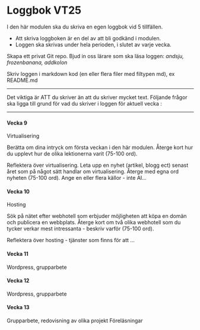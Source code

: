# Loggbok VT25

I den här modulen ska du skriva en egen loggbok vid 5 tillfällen. 

- Att skriva loggboken är en del av att bli godkänd i modulen.   
- Loggen ska skrivas under hela perioden, i slutet av varje vecka. 

Skapa ett privat Git repo. Bjud in oss lärare som ska läsa loggen: *andsju, frozenbanana, addkolon*

Skriv loggen i markdown kod (en eller flera filer med filtypen md), ex README.md

---

Det viktiga är ATT du skriver än att du skriver mycket text. Följande frågor 
ska ligga till grund för vad du skriver i loggen för aktuell vecka : 

--- 

#### Vecka 9
Virtualisering

Berätta om dina intryck om första veckan i den här modulen. Återge kort hur du upplevt hur de olika lektionerna varit (75-100 ord).

Reflektera över virtualisering. Leta upp en nyhet (artikel, blogg ect) senast året som på något sätt handlar om virtualisering. Återge med egna ord nyheten (75-100 ord). Ange en eller flera källor - inte AI...

#### Vecka 10
Hosting

Sök på nätet efter webhotell som erbjuder möjligheten att köpa en domän och publicera en webbplats. Återge kort om två olika webhotell som du tycker verkar mest intressanta - beskriv varför (75-100 ord).

Reflektera över hosting - tjänster som finns för att ...

#### Vecka 11
Wordpress, grupparbete

#### Vecka 12
Wordpress, grupparbete

#### Vecka 13
Grupparbete, redovisning av olika projekt
Föreläsningar

